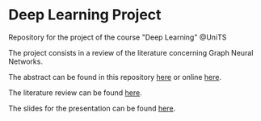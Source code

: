 # Deep Learning Project
Repository for the project of the course "Deep Learning" @UniTS

The project consists in a review of the literature concerning Graph Neural Networks.



The abstract can be found in this repository [here](abstract.pdf) or online [here](https://docs.google.com/document/d/1eV78L5eH7msQG0gZGF5RZ7Yi4k9WIdL0la8hB9TebYQ/edit?usp=sharing).

The literature review can be found [here](review.pdf).

The slides for the presentation can be found [here](slides.pdf).



